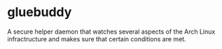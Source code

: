 # gluebuddy

A secure helper daemon that watches several aspects of the Arch Linux infractructure and makes sure that certain conditions are met.